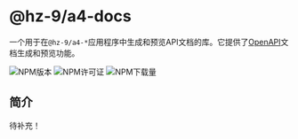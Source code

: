 # @hz-9/a4-docs

一个用于在`@hz-9/a4-*`应用程序中生成和预览API文档的库。它提供了[OpenAPI]文档生成和预览功能。

![NPM版本][npm-version-url] ![NPM许可证][npm-license-url] ![NPM下载量][npm-downloads-url]

[OpenAPI]: https://www.openapis.org/
[npm-version-url]: https://img.shields.io/npm/v/@hz-9/a4-docs
[npm-license-url]: https://img.shields.io/npm/l/@hz-9/a4-docs
[npm-downloads-url]: https://img.shields.io/npm/d18m/@hz-9/a4-docs

## 简介

待补充！
<!-- TODO -->
